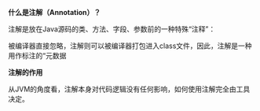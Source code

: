 **什么是注解（Annotation）？**

注解是放在Java源码的类、方法、字段、参数前的一种特殊“注释”：

被编译器直接忽略，注解则可以被编译器打包进入class文件，因此，注解是一种用作标注的“元数据

**注解的作用**

从JVM的角度看，注解本身对代码逻辑没有任何影响，如何使用注解完全由工具决定。